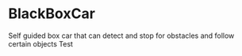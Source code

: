 # BlackBoxCar
Self guided box car that can detect and stop for obstacles and follow certain objects
Test
